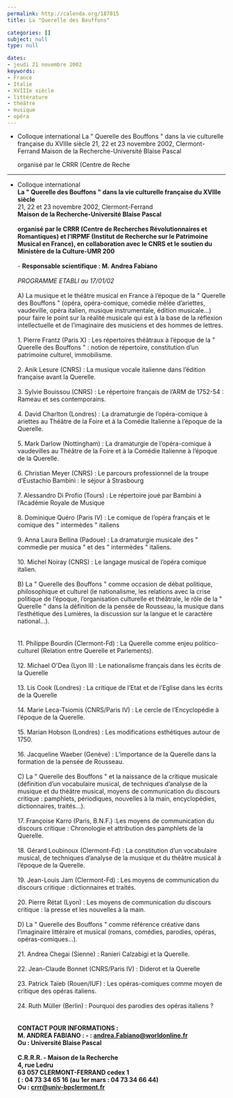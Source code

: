 ```yaml
---
permalink: http://calenda.org/187015
title: La "Querelle des Bouffons"

categories: []
subject: null
type: null

dates:
- jeudi 21 novembre 2002
keywords:
- France
- Italie
- XVIIIe siècle
- littérature
- théâtre
- musique
- opéra
---
```

- Colloque international   La " Querelle des Bouffons " dans la vie culturelle française du XVIIIe siècle   21, 22 et 23 novembre 2002, Clermont-Ferrand   Maison de la Recherche-Université Blaise Pascal      organisé par le CRRR (Centre de Reche
---
- Colloque international<br /><b>La " Querelle des Bouffons " dans la vie culturelle française du XVIIIe siècle</b><br />   21, 22 et 23 novembre 2002, Clermont-Ferrand<br /><b>Maison de la Recherche-Université Blaise Pascal</b><br /><br /><b>organisé par le CRRR (Centre de Recherches Révolutionnaires et Romantiques) et l’IRPMF (Institut de Recherche sur le Patrimoine Musical en France), en collaboration avec le CNRS et le soutien du Ministère de la Culture-UMR 200</b><br /><br />   - <b>Responsable scientifique : M. Andrea Fabiano</b><br /><br /><i>PROGRAMME ETABLI au 17/01/02</i><br /><br />   A) La musique et le théâtre musical en France à l’époque de la " Querelle des Bouffons " (opéra, opéra-comique, comédie mêlée d’ariettes, vaudeville, opéra italien, musique instrumentale, édition musicale...) pour faire le point sur la réalité musicale qui est à la base de la réflexion intellectuelle et de l’imaginaire des musiciens et des hommes de lettres.<br /><br />   1.	Pierre Frantz (Paris X) : Les répertoires théâtraux à l’époque de la " Querelle des Bouffons " : notion de répertoire, constitution d’un patrimoine culturel, immobilisme.<br /><br />   2.	Anik Lesure (CNRS) : La musique vocale italienne dans l’édition française avant la Querelle.<br /><br />   3.	Sylvie Bouissou (CNRS) : Le répertoire français de l’ARM de 1752-54 : Rameau et ses contemporains.<br /><br />   4.	David Charlton (Londres) : La dramaturgie de l’opéra-comique à ariettes au Théâtre de la Foire et à la Comédie Italienne à l’époque de la Querelle.<br /><br />   5.	Mark Darlow (Nottingham) : La dramaturgie de l’opéra-comique à vaudevilles au Théâtre de la Foire et à la Comédie Italienne à l’époque de la Querelle.<br /><br />   6.	Christian Meyer (CNRS) : Le parcours professionnel de la troupe d’Eustachio Bambini : le séjour à Strasbourg<br /><br />   7.	Alessandro Di Profio (Tours) : Le répertoire joué par Bambini à l’Académie Royale de Musique<br /><br />   8.	Dominique Quéro (Paris IV) : Le comique de l’opéra français et le comique des " intermèdes " italiens<br /><br />   9.	Anna Laura Bellina (Padoue) : La dramaturgie musicale des " commedie per musica " et des " intermèdes " italiens.<br /><br />   10.	Michel Noiray	 (CNRS) : Le langage musical de l’opéra comique italien.<br /><br />   B) La " Querelle des Bouffons " comme occasion de débat politique, philosophique et culturel (le nationalisme, les relations avec la crise politique de l’époque, l’organisation culturelle et théâtrale, le rôle de la " Querelle " dans la définition de la pensée de Rousseau, la musique dans l’esthétique des Lumières, la discussion sur la langue et le caractère national...).<br /><br /><br />   11.	Philippe Bourdin (Clermont-Fd) : La Querelle comme enjeu politico-culturel (Relation entre Querelle et Parlements).<br /><br />   12.	Michael O'Dea (Lyon II) : Le nationalisme français dans les écrits de la Querelle<br /><br />   13.	Lis Cook (Londres) : La critique de l’Etat et de l’Eglise dans les écrits de la Querelle<br /><br />   14.	Marie Leca-Tsiomis (CNRS/Paris IV) : Le cercle de l’Encyclopédie à l’époque de la Querelle.<br /><br />   15.	Marian Hobson (Londres) : Les modifications esthétiques autour de 1750.<br /><br />   16.	Jacqueline Waeber (Genève) : L’importance de la Querelle dans la formation de la pensée de Rousseau.<br /><br />   C) La " Querelle des Bouffons " et la naissance de la critique musicale (définition d’un vocabulaire musical, de techniques d’analyse de la musique et du théâtre musical, moyens de communication du discours critique : pamphlets, périodiques, nouvelles à la main, encyclopédies, dictionnaires, traités...).<br /><br />   17.	Françoise Karro (Paris, B.N.F.) :Les moyens de communication du discours critique : Chronologie et attribution des pamphlets de la Querelle.<br /><br />   18.	Gérard Loubinoux (Clermont-Fd) : La constitution d’un vocabulaire musical, de techniques d’analyse de la musique et du théâtre musical à l’époque de la Querelle.<br /><br />   19.	Jean-Louis Jam (Clermont-Fd) : Les moyens de communication du discours critique : dictionnaires et traités.<br /><br />   20.	Pierre Rétat (Lyon) : Les moyens de communication du discours critique : la presse et les nouvelles à la main.<br /><br />   D) La " Querelle des Bouffons " comme référence créative dans l’imaginaire littéraire et musical (romans, comédies, parodies, opéras, opéras-comiques...).<br /><br />   21.	Andrea Chegai (Sienne) : Ranieri Calzabigi et la Querelle.<br /><br />   22.	Jean-Claude Bonnet (CNRS/Paris IV) : Diderot et la Querelle<br /><br />   23.	Patrick Taïeb (Rouen/IUF) : Les opéras-comiques comme moyen de critique des opéras italiens.<br /><br />   24.	Ruth Müller (Berlin) : Pourquoi des parodies des opéras italiens ?<br /><br /><br /><b>CONTACT POUR INFORMATIONS :<br />   M. ANDREA FABIANO : - : andrea.Fabiano@worldonline.fr<br />    Ou : Université Blaise Pascal</b><br /><br /><b>C.R.R.R. - Maison de la Recherche<br />   4, rue Ledru<br />   63 057 CLERMONT-FERRAND cedex 1<br />   ( : 04 73 34 65 16 (au 1er mars : 04 73 34 66 44)<br />   Ou : crrr@univ-bpclermont.fr</b><br />